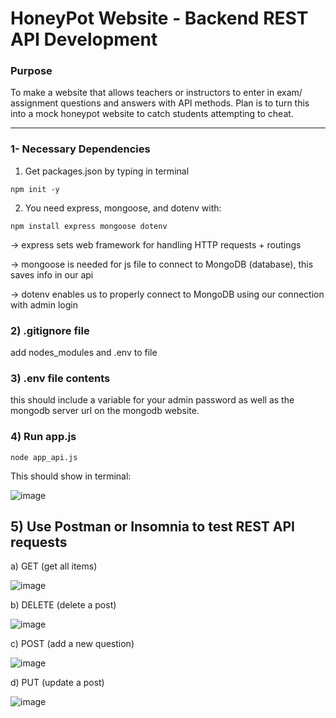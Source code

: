 # HoneyPot Website - Backend REST API Development

### Purpose ###

To make a website that allows teachers or instructors to enter in exam/ assignment questions and answers with API methods. Plan is to turn this into a mock honeypot website to catch students attempting to cheat.

----------------------------------------

### 1- Necessary Dependencies ###

1) Get packages.json by typing in terminal 

``` npm init -y ```

2) You need express, mongoose, and dotenv with:

``` npm install express mongoose dotenv ```

-> express sets web framework for handling HTTP requests + routings

-> mongoose is needed for js file to connect to MongoDB (database), this saves info in our api

-> dotenv enables us to properly connect to MongoDB using our connection with admin login

### 2) .gitignore file

add nodes_modules and .env to file

### 3) .env file contents

this should include a variable for your admin password as well as the mongodb server url on the mongodb website.


### 4) Run app.js ###

 ```node app_api.js```

This should show in terminal:

![image](https://github.com/user-attachments/assets/be25d761-afa8-4705-a946-6c68a65056d1)


## 5) Use Postman or Insomnia to test REST API requests


a) GET (get all items)

![image](https://github.com/user-attachments/assets/3f390611-7cf3-4215-99f9-f68072d9a9f1)

b) DELETE (delete a post)

![image](https://github.com/user-attachments/assets/f0f5f751-a1b5-44d3-93a4-07d8315818fb)

c) POST (add a new question)

![image](https://github.com/user-attachments/assets/47a3a493-8761-40f7-83a2-7d8497c4380a)

d) PUT (update a post)

![image](https://github.com/user-attachments/assets/03252c36-ab8b-45c9-9014-a5d7b90f23cf)




